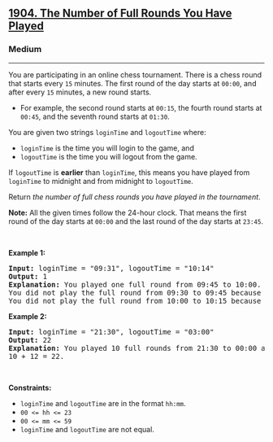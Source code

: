 <h2><a href="https://leetcode.com/problems/the-number-of-full-rounds-you-have-played/">1904. The Number of Full Rounds You Have Played</a></h2><h3>Medium</h3><hr><div><p>You are participating in an online chess tournament. There is a chess round that starts every <code>15</code> minutes. The first round of the day starts at <code>00:00</code>, and after every <code>15</code> minutes, a new round starts.</p>

<ul>
	<li>For example, the second round starts at <code>00:15</code>, the fourth round starts at <code>00:45</code>, and the seventh round starts at <code>01:30</code>.</li>
</ul>

<p>You are given two strings <code>loginTime</code> and <code>logoutTime</code> where:</p>

<ul>
	<li><code>loginTime</code> is the time you will login to the game, and</li>
	<li><code>logoutTime</code> is the time you will logout from the game.</li>
</ul>

<p>If <code>logoutTime</code> is <strong>earlier</strong> than <code>loginTime</code>, this means you have played from <code>loginTime</code> to midnight and from midnight to <code>logoutTime</code>.</p>

<p>Return <em>the number of full chess rounds you have played in the tournament</em>.</p>

<p><strong>Note:</strong>&nbsp;All the given times follow the 24-hour clock. That means the first round of the day starts at <code>00:00</code> and the last round of the day starts at <code>23:45</code>.</p>

<p>&nbsp;</p>
<p><strong class="example">Example 1:</strong></p>

<pre style="position: relative;"><strong>Input:</strong> loginTime = "09:31", logoutTime = "10:14"
<strong>Output:</strong> 1
<strong>Explanation:</strong> You played one full round from 09:45 to 10:00.
You did not play the full round from 09:30 to 09:45 because you logged in at 09:31 after it began.
You did not play the full round from 10:00 to 10:15 because you logged out at 10:14 before it ended.
<div class="open_grepper_editor" title="Edit &amp; Save To Grepper"></div></pre>

<p><strong class="example">Example 2:</strong></p>

<pre style="position: relative;"><strong>Input:</strong> loginTime = "21:30", logoutTime = "03:00"
<strong>Output:</strong> 22
<strong>Explanation:</strong> You played 10 full rounds from 21:30 to 00:00 and 12 full rounds from 00:00 to 03:00.
10 + 12 = 22.
<div class="open_grepper_editor" title="Edit &amp; Save To Grepper"></div></pre>

<p>&nbsp;</p>
<p><strong>Constraints:</strong></p>

<ul>
	<li><code>loginTime</code> and <code>logoutTime</code> are in the format <code>hh:mm</code>.</li>
	<li><code>00 &lt;= hh &lt;= 23</code></li>
	<li><code>00 &lt;= mm &lt;= 59</code></li>
	<li><code>loginTime</code> and <code>logoutTime</code> are not equal.</li>
</ul>
</div>